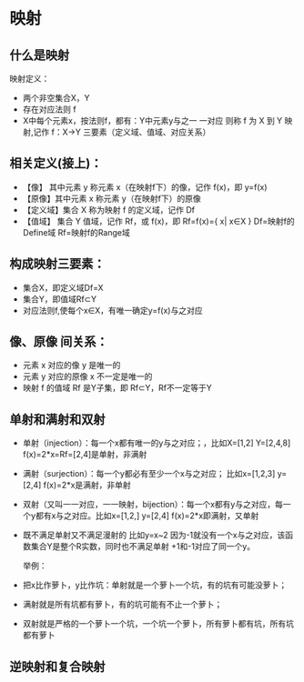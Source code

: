 # 映射
## 什么是映射
映射定义：
- 两个非空集合X，Y
- 存在对应法则 f
- X中每个元素x，按法则f，都有：Y中元素y与之一 一对应
  则称 f 为 X 到 Y 映射,记作 f：X→Y
三要素（定义域、值域、对应关系）

## 相关定义(接上)：

- 【像】   其中元素 y 称元素 x（在映射f下）的像，记作 f(x)，即 y=f(x)
- 【原像】其中元素 x 称元素 y（在映射f下）的原像
- 【定义域】集合 X 称为映射 f 的定义域，记作 Df
- 【值域】  集合 Y 值域，记作  Rf，或 f(x)，即 Rf=f(x)={ x| x∈X }
Df=映射f的Define域
Rf=映射f的Range域

## 构成映射三要素：

- 集合X，即定义域Df=X
- 集合Y，即值域Rf⊂Y
- 对应法则f,使每个x∈X，有唯一确定y=f(x)与之对应

## 像、原像 间关系：

- 元素 x 对应的像 y 是唯一的
- 元素 y 对应的原像 x 不一定是唯一的
- 映射 f 的值域 Rf 是Y子集，即 Rf⊂Y，Rf不一定等于Y

## 单射和满射和双射
- 单射（injection）：每一个x都有唯一的y与之对应；，比如X=[1,2] Y=[2,4,8] f(x)=2*x=Rf=[2,4]是单射，非满射
- 满射（surjection）：每一个y都必有至少一个x与之对应； 比如x=[1,2,3] y=[2,4] f(x)=2*x是满射，非单射
- 双射（又叫一一对应，一一映射，bijection）：每一个x都有y与之对应，每一个y都有x与之对应。比如x=[1,2,] y=[2,4] f(x)=2*x即满射，又单射
- 既不满足单射又不满足漫射的 比如y=x~2  因为-1就没有一个x与之对应，该函数集合Y是整个R实数，同时也不满足单射
  +1和-1对应了同一个y。
  
  举例：
- 把x比作萝卜，y比作坑：单射就是一个萝卜一个坑，有的坑有可能没萝卜；
- 满射就是所有坑都有萝卜，有的坑可能有不止一个萝卜；
- 双射就是严格的一个萝卜一个坑，一个坑一个萝卜，所有萝卜都有坑，所有坑都有萝卜

## 逆映射和复合映射
